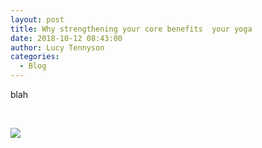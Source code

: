```yaml
---
layout: post
title: Why strengthening your core benefits  your yoga
date: 2018-10-12 08:43:00
author: Lucy Tennyson
categories:
  - Blog
---
```


blah

&nbsp;

![](blob:https://app.cloudcannon.com/5cae99ab-36fe-d642-a959-a28fb35864c4)